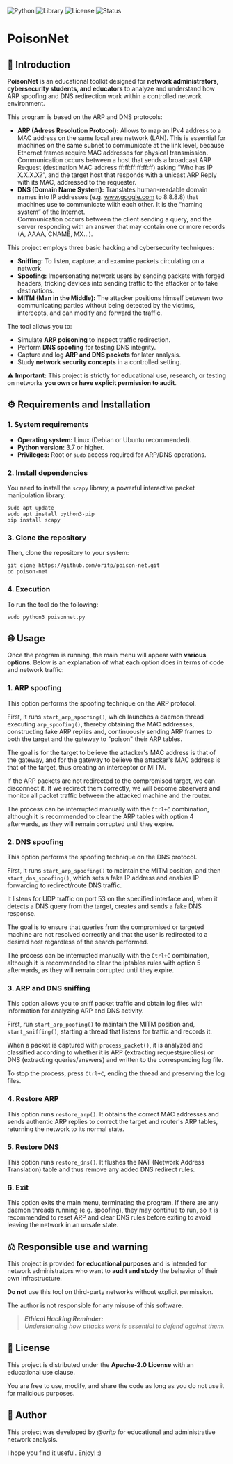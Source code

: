 ![Python](https://img.shields.io/badge/Language-Python-blue?logo=python)
![Library](https://img.shields.io/badge/Library-Scapy-yellow)
![License](https://img.shields.io/badge/License-Apache%202.0-lightgrey)
![Status](https://img.shields.io/badge/Status-In%20Progress-orange)

# PoisonNet

## 📘 Introduction

**PoisonNet** is an educational toolkit designed for **network administrators, cybersecurity students, and educators** to analyze and understand how ARP spoofing and DNS redirection work within a controlled network environment.

This program is based on the ARP and DNS protocols:
- **ARP (Adress Resolution Protocol):** Allows to map an IPv4 address to a MAC address on the same local area network (LAN). This is essential for machines on the same subnet to communicate at the link level, because Ethernet frames require MAC addresses for physical transmission.\
  Communication occurs between a host that sends a broadcast ARP Request (destination MAC address ff:ff:ff:ff:ff:ff) asking “Who has IP X.X.X.X?”, and the target host that responds with a unicast ARP Reply with its MAC, addressed to the requester.
- **DNS (Domain Name System):** Translates human-readable domain names into IP addresses (e.g. www.google.com to 8.8.8.8) that machines use to communicate wiith each other. It is the “naming system” of the Internet.\
  Communication occurs between the client sending a query, and the server responding with an answer that may contain one or more records (A, AAAA, CNAME, MX...).

This project employs three basic hacking and cybersecurity techniques:
- **Sniffing:** To listen, capture, and examine packets circulating on a network.
- **Spoofing:** Impersonating network users by sending packets with forged headers, tricking devices into sending traffic to the attacker or to fake destinations.
- **MITM (Man in the Middle):** The attacker positions himself between two communicating parties without being detected by the victims, intercepts, and can modify and forward the traffic.

The tool allows you to:
- Simulate **ARP poisoning** to inspect traffic redirection.
- Perform **DNS spoofing** for testing DNS integrity.
- Capture and log **ARP and DNS packets** for later analysis.
- Study **network security concepts** in a controlled setting.

⚠️ **Important:** This project is strictly for educational use, research, or testing on networks **you own or have explicit permission to audit**.


## ⚙️ Requirements and Installation

### 1. System requirements
- **Operating system:** Linux (Debian or Ubuntu recommended).
- **Python version:** 3.7 or higher.
- **Privileges:** Root or `sudo` access required for ARP/DNS operations.

### 2. Install dependencies

You need to install the `scapy` library, a powerful interactive packet manipulation library:

    sudo apt update
    sudo apt install python3-pip
    pip install scapy

### 3. Clone the repository

Then, clone the repository to your system:

    git clone https://github.com/oritp/poison-net.git
    cd poison-net
    
### 4. Execution

To run the tool do the following:

    sudo python3 poisonnet.py


## 🌐​ Usage

Once the program is running, the main menu will appear with **various options**. Below is an explanation of what each option does in terms of code and network traffic:

### 1. ARP spoofing

This option performs the spoofing technique on the ARP protocol.

First, it runs `start_arp_spoofing()`, which launches a daemon thread executing `arp_spoofing()`, thereby obtaining the MAC addresses, constructing fake ARP replies and, continuously sending ARP frames to both the target and the gateway to "poison" their ARP tables.

The goal is for the target to believe the attacker's MAC address is that of the gateway, and for the gateway to believe the attacker's MAC address is that of the target, thus creating an interceptor or MITM.

If the ARP packets are not redirected to the compromised target, we can disconnect it. If we redirect them correctly, we will become observers and monitor all packet traffic between the attacked machine and the router.

The process can be interrupted manually with the `Ctrl+C` combination, although it is recommended to clear the ARP tables with option 4 afterwards, as they will remain corrupted until they expire.


### 2. DNS spoofing

This option performs the spoofing technique on the DNS protocol.

First, it runs `start_arp_spoofing()` to maintain the MITM position, and then `start_dns_spoofing()`, which sets a fake IP address and enables IP forwarding to redirect/route DNS traffic.

It listens for UDP traffic on port 53 on the specified interface and, when it detects a DNS query from the target, creates and sends a fake DNS response.

The goal is to ensure that queries from the compromised or targeted machine are not resolved correctly and that the user is redirected to a desired host regardless of the search performed.

The process can be interrupted manually with the `Ctrl+C` combination, although it is recommended to clear the iptables rules with option 5 afterwards, as they will remain corrupted until they expire.


### 3. ARP and DNS sniffing

This option allows you to sniff packet traffic and obtain log files with information for analyzing ARP and DNS activity.

First, run `start_arp_poofing()` to maintain the MITM position and, `start_sniffing()`, starting a thread that listens for traffic and records it.

When a packet is captured with `process_packet()`, it is analyzed and classified according to whether it is ARP (extracting requests/replies) or DNS (extracting queries/answers) and written to the corresponding log file.

To stop the process, press `Ctrl+C`, ending the thread and preserving the log files.


### 4. Restore ARP

This option runs `restore_arp()`. It obtains the correct MAC addresses and sends authentic ARP replies to correct the target and router's ARP tables, returning the network to its normal state.

### 5. Restore DNS

This option runs `restore_dns()`. It flushes the NAT (Network Address Translation) table and thus remove any added DNS redirect rules.

### 6. Exit

This option exits the main menu, terminating the program. If there are any daemon threads running (e.g. spoofing), they may continue to run, so it is recommended to reset ARP and clear DNS rules before exiting to avoid leaving the network in an unsafe state.


## ⚖️ Responsible use and warning

This project is provided **for educational purposes** and is intended for network administrators who want to **audit and study** the behavior of their own infrastructure.

**Do not** use this tool on third-party networks without explicit permission.

The author is not responsible for any misuse of this software.

> ***Ethical Hacking Reminder:***\
  *Understanding how attacks work is essential to defend against them.*


## 📄 License

This project is distributed under the **Apache-2.0 License** with an educational use clause.

You are free to use, modify, and share the code as long as you do not use it for malicious purposes.


## 👦 Author

This project was developed by *@oritp* for educational and administrative network analysis.

I hope you find it useful. Enjoy! :)

